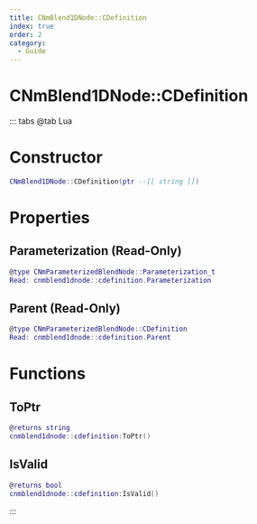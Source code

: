 ```yaml
---
title: CNmBlend1DNode::CDefinition
index: true
order: 2
category:
  - Guide
---
```


# CNmBlend1DNode::CDefinition

::: tabs
@tab Lua
# Constructor
```lua
CNmBlend1DNode::CDefinition(ptr --[[ string ]])
```
# Properties
## Parameterization (Read-Only)
```lua
@type CNmParameterizedBlendNode::Parameterization_t
Read: cnmblend1dnode::cdefinition.Parameterization
```
## Parent (Read-Only)
```lua
@type CNmParameterizedBlendNode::CDefinition
Read: cnmblend1dnode::cdefinition.Parent
```
# Functions
## ToPtr
```lua
@returns string
cnmblend1dnode::cdefinition:ToPtr()
```
## IsValid
```lua
@returns bool
cnmblend1dnode::cdefinition:IsValid()
```

:::